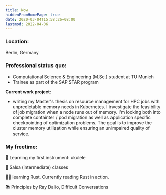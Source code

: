 ```yaml
---
title: Now
hiddenFromHomePage: true
date: 2020-03-04T15:58:26+08:00
lastmod: 2022-04-06
---
```


### Location:

Berlin, Germany

<!-- {{< callout emoji="💯" text="This is the text that will show up in the callout. It can be as long as you like, but only one paragraph." >}} -->

### Professional status quo:

- Computational Science & Engineering (M.Sc.) student at TU Munich
- Trainee as part of the SAP STAR program

**Current work project**:
- writing my Master's thesis on resource management for HPC jobs with unpredictable memory needs in Kubernetes. I investigate the feasibility of job migration when a node runs out of memory. I'm looking both into complete containter / pod migration as well as application specific checkpointing of optimization problems.
The goal is to improve the cluster memory utilization while ensuring an unimpaired quality of service.

 <!--
- working on the Open-Source project [Kyma](https://github.com/kyma-project) of SAP for easily deploying cloud-native applications with Kubernetes. I'm part of the Observability team and involved in the CLI development (Golang). -->

### My freetime:

<!-- 👨‍💻 climbing up the [Clean Code](https://clean-code-developer.com/) grades (currently yellow): *focus on testing and test-driven development at the moment* -->

<!-- 👨‍💻 building [personal search engine](https://devpost.com/software/gerstler) to gather results from all sources in one place -->

<!-- 🏊‍♂️ learning freestroke -->

<!-- ☁️ prepare for [CKAD](https://www.cncf.io/certification/ckad/) exam (Kubernetes) -->

🎸 Learning my first instrument: ukulele

🕺 Salsa (intermediate) classes


<!--🥷 become a keyboard shortcut ninja with [Keycombiner](https://keycombiner.com/) and practicing VIM -->

👨‍💻 learning Rust. Currently reading Rust in action.

📚 Principles by Ray Dalio, Difficult Conversations


<!--😁 [Coursera: Well-being course](https://www.coursera.org/learn/the-science-of-well-being/home/welcome) -->

<!-- ⌨️ learn shortcuts of VS code with [Keycombiner](https://keycombiner.com/) -->

<!-- 🧘 meditate and practicing [Wim Hof breathing](https://www.wimhofmethod.com/practice-the-method) -->

<!-- 🀄️ practice Chinese with [GuShiFM](https://storyfm.cn/) -->

<!-- ↗️ experimenting with tools for self-improvement (second brain) -->
